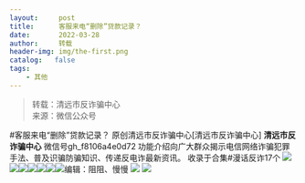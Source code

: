 ```yaml
---
layout:     post
title:      客服来电“删除”贷款记录？
date:       2022-03-28
author:     转载
header-img: img/the-first.png
catalog:   false
tags:
    - 其他
---
```


<blockquote><p>转载：清远市反诈骗中心<br>
来源：微信公众号</p></blockquote>

#客服来电“删除”贷款记录？
原创清远市反诈骗中心[清远市反诈骗中心]
**清远市反诈骗中心**
微信号gh_f8106a4e0d72
功能介绍向广大群众揭示电信网络诈骗犯罪手法、普及识骗防骗知识、传递反电诈最新资讯。
收录于合集#漫话反诈17个
![]({{site.baseurl}}/postimg/3CxTSiafadcic5zyXUfbXLUClzlpaoknCpV4bErPg2kuuS97hoJJbNCtFOVZ9X0j5W26HDaregC5kibiaLGl8CPr9A.gif)
![](https://mmbiz.qpic.cn/mmbiz_gif/evfMcCJCsmwTibI1dAZxJH3sHaRiazbicmmQaaxsVictpTq4AMuBFUVnddfeU1YSsaYicRstqGWqnbvIs5De0SONWow/640)![](https://mmbiz.qpic.cn/mmbiz_gif/evfMcCJCsmwTibI1dAZxJH3sHaRiazbicmmsick5pajC1CucwXht0zYJL1KHnUJiaJ3FB2IgNXGK5N9sWQLuY0UqYVg/640)![](https://mmbiz.qpic.cn/mmbiz_jpg/evfMcCJCsmwTibI1dAZxJH3sHaRiazbicmmNhonISZ6LyvDt3bKFShrjgjTicoO2kA3NiaIfWwzaibA2HYhreTYXOmmg/640)![](https://mmbiz.qpic.cn/mmbiz_jpg/evfMcCJCsmwTibI1dAZxJH3sHaRiazbicmmfuEa3v8I6vOEE1QNhtE33QbtoulOvSb0HaQxAddrWIbawEuuicia4o3w/640)![](https://mmbiz.qpic.cn/mmbiz_gif/evfMcCJCsmwTibI1dAZxJH3sHaRiazbicmmv9ORDoq8v070ldFOvKVFAryJ9YcnvOLQs50FMvCGa8blSCDaXzn7Zw/640)![](https://mmbiz.qpic.cn/mmbiz_jpg/evfMcCJCsmwTibI1dAZxJH3sHaRiazbicmm8EKDMYjkBLlickA57EMOCJ59sRD38zpEm0lj8WryS5NvGmoeUQJaRlA/640)编辑：阻阻、慢慢
![]({{site.baseurl}}/postimg/SUycX2yckdJ5YVVCpDYl0c5CbMTO3KgBTesbSxe5zKHlm2GQsTWAFTgswCXscN6Y9vuJHFcE77orSK7ClzYOdg.jpeg)
![]({{site.baseurl}}/postimg/3CxTSiafadcic5zyXUfbXLUClzlpaoknCpErldQhhamfG7KH1qHGrr3icT9iaAoE1B4noSO7EewO2k8fys5pMuaoog.gif)
